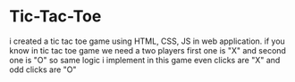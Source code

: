 # Tic-Tac-Toe
i created a tic tac toe game using HTML, CSS, JS in web application. if you know in tic tac toe game we need a two players first one is "X" and second one is "O" so same logic i implement in this game even clicks are "X" and odd clicks are "O"
